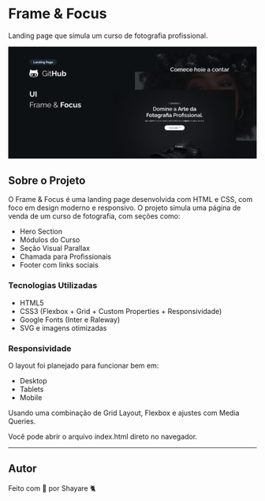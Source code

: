 # Frame & Focus
Landing page que simula um curso de fotografia profissional.

![Imagem do Site](GitHubImg.jpg)

## Sobre o Projeto
O Frame & Focus é uma landing page desenvolvida com HTML e CSS, com foco em design moderno e responsivo. O projeto simula uma página de venda de um curso de fotografia, com seções como:

- Hero Section
- Módulos do Curso
- Seção Visual Parallax
- Chamada para Profissionais
- Footer com links sociais

### Tecnologias Utilizadas
- HTML5
- CSS3 (Flexbox + Grid + Custom Properties + Responsividade)
- Google Fonts (Inter e Raleway)
- SVG e imagens otimizadas

### Responsividade
O layout foi planejado para funcionar bem em:
- Desktop
- Tablets
- Mobile

Usando uma combinação de Grid Layout, Flexbox e ajustes com Media Queries.

Você pode abrir o arquivo index.html direto no navegador.

---

## Autor

Feito com 💜 por Shayare 🐈
